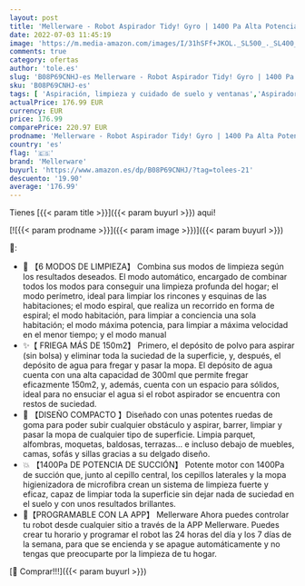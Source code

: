 ```yaml
---
layout: post
title: 'Mellerware - Robot Aspirador Tidy! Gyro | 1400 Pa Alta Potencia | Aspira  friega  Barre y Pasa la mopa | Óptimo para Mascotas | Tecnología GYRO | Compatible Alexa y Google Home | 150 m2 | App'
date: 2022-07-03 11:45:19
image: 'https://m.media-amazon.com/images/I/31hSFf+JKOL._SL500_._SL400_.jpg'
comments: true
category: ofertas
author: 'tole.es'
slug: 'B08P69CNHJ-es Mellerware - Robot Aspirador Tidy! Gyro | 1400 Pa Alta...'
sku: 'B08P69CNHJ-es'
tags: [ 'Aspiración, limpieza y cuidado de suelo y ventanas','Aspiradoras','Hogar y cocina','Robots aspiradores','alexa','google','home','mellerware','🇪🇸', ]
actualPrice: 176.99 EUR
currency: EUR
price: 176.99
comparePrice: 220.97 EUR
prodname: 'Mellerware - Robot Aspirador Tidy! Gyro | 1400 Pa Alta Potencia | Aspira  friega  Barre y Pasa la mopa | Óptimo para Mascotas | Tecnología GYRO | Compatible Alexa y Google Home | 150 m2 | App'
country: 'es'
flag: '🇪🇸'
brand: 'Mellerware'
buyurl: 'https://www.amazon.es/dp/B08P69CNHJ/?tag=tolees-21'
descuento: '19.90'
average: '176.99'
---
```


Tienes [{{< param title >}}]({{< param buyurl >}}) aqui!

[![{{< param prodname >}}]({{< param image >}})]({{< param buyurl >}})

🔎:

- 🤖 【6 MODOS DE LIMPIEZA】 Combina sus modos de limpieza según los resultados deseados. El modo automático, encargado de combinar todos los modos para conseguir una limpieza profunda del hogar; el modo perímetro, ideal para limpiar los rincones y esquinas de las habitaciones; el modo espiral, que realiza un recorrido en forma de espiral; el modo habitación, para limpiar a conciencia una sola habitación; el modo máxima potencia, para limpiar a máxima velocidad en el menor tiempo; y el modo manual
- ✨【 FRIEGA MÁS DE 150m2】 Primero, el depósito de polvo para aspirar (sin bolsa) y eliminar toda la suciedad de la superficie, y, después, el depósito de agua para fregar y pasar la mopa. El depósito de agua cuenta con una alta capacidad de 300ml que permite fregar eficazmente 150m2, y, además, cuenta con un espacio para sólidos, ideal para no ensuciar el agua si el robot aspirador se encuentra con restos de suciedad.
- 🤏 【DISEÑO COMPACTO 】Diseñado con unas potentes ruedas de goma para poder subir cualquier obstáculo y aspirar, barrer, limpiar y pasar la mopa de cualquier tipo de superficie. Limpia parquet, alfombras, moquetas, baldosas, terrazas… e incluso debajo de muebles, camas, sofás y sillas gracias a su delgado diseño.
- 💥 【1400Pa DE POTENCIA DE SUCCIÓN】 Potente motor con 1400Pa de succión que, junto al cepillo central, los cepillos laterales y la mopa higienizadora de microfibra crean un sistema de limpieza fuerte y eficaz, capaz de limpiar toda la superficie sin dejar nada de suciedad en el suelo y con unos resultados brillantes.
- 📱【PROGRAMABLE CON LA APP】 Mellerware Ahora puedes controlar tu robot desde cualquier sitio a través de la APP Mellerware. Puedes crear tu horario y programar el robot las 24 horas del día y los 7 días de la semana, para que se encienda y se apague automáticamente y no tengas que preocuparte por la limpieza de tu hogar.

[🛒 Comprar!!!]({{< param buyurl >}})
